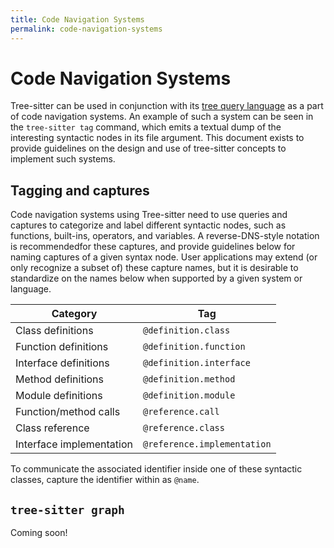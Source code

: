 ```yaml
---
title: Code Navigation Systems
permalink: code-navigation-systems
---
```


# Code Navigation Systems

Tree-sitter can be used in conjunction with its [tree query language](https://tree-sitter.github.io/tree-sitter/using-parsers#pattern-matching-with-queries) as a part of code navigation systems. An example of such a system can be seen in the `tree-sitter tag` command, which emits a textual dump of the interesting syntactic nodes in its file argument. This document exists to provide guidelines on the design and use of tree-sitter concepts to implement such systems.

## Tagging and captures

Code navigation systems using Tree-sitter need to use queries and captures to categorize and label different syntactic nodes, such as functions, built-ins, operators, and variables. A reverse-DNS-style notation is recommendedfor these captures, and provide guidelines below for naming captures of a given syntax node. User applications may extend (or only recognize a subset of) these capture names, but it is desirable to standardize on the names below when supported by a given system or language.

| Category                 | Tag                         |
|--------------------------|-----------------------------|
| Class definitions        | `@definition.class`         |
| Function definitions     | `@definition.function`      |
| Interface definitions    | `@definition.interface`     |
| Method definitions       | `@definition.method`        |
| Module definitions       | `@definition.module`        |
| Function/method calls    | `@reference.call`           |
| Class reference          | `@reference.class`          |
| Interface implementation | `@reference.implementation` |

To communicate the associated identifier inside one of these syntactic classes, capture the identifier within as `@name`.

## `tree-sitter graph`

Coming soon!
